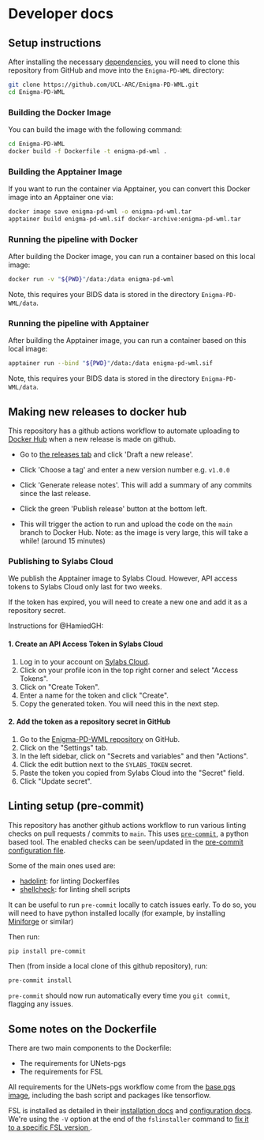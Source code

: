 # Developer docs

## Setup instructions

After installing the necessary [dependencies](../README.md#1-install-prerequisites), you
will need to clone this repository from GitHub and move into the `Enigma-PD-WML` directory:

```bash
git clone https://github.com/UCL-ARC/Enigma-PD-WML.git
cd Enigma-PD-WML
```

### Building the Docker Image

You can build the image with the following command:

```bash
cd Enigma-PD-WML
docker build -f Dockerfile -t enigma-pd-wml .
```

### Building the Apptainer Image

If you want to run the container via Apptainer, you can convert this Docker image into an Apptainer one via:

```bash
docker image save enigma-pd-wml -o enigma-pd-wml.tar
apptainer build enigma-pd-wml.sif docker-archive:enigma-pd-wml.tar
```

### Running the pipeline with Docker

After building the Docker image, you can run a container based on this local image:

```bash
docker run -v "${PWD}"/data:/data enigma-pd-wml
```

Note, this requires your BIDS data is stored in the directory `Enigma-PD-WML/data`.

### Running the pipeline with Apptainer

After building the Apptainer image, you can run a container based on this local image:

```bash
apptainer run --bind "${PWD}"/data:/data enigma-pd-wml.sif
```

Note, this requires your BIDS data is stored in the directory `Enigma-PD-WML/data`.

## Making new releases to docker hub

This repository has a github actions workflow to automate uploading to
[Docker Hub](https://hub.docker.com/r/hamiedaharoon24/enigma-pd-wml/tags) when a new release is made on github.

- Go to [the releases tab](https://github.com/UCL-ARC/Enigma-PD-WML/releases) and click 'Draft a new release'.

- Click 'Choose a tag' and enter a new version number e.g. `v1.0.0`

- Click 'Generate release notes'. This will add a summary of any commits since the last release.

- Click the green 'Publish release' button at the bottom left.

- This will trigger the action to run and upload the code on the `main` branch to Docker Hub. Note: as the image is very
  large, this will take a while! (around 15 minutes)

### Publishing to Sylabs Cloud

We publish the Apptainer image to Sylabs Cloud. However, API access tokens to Sylabs Cloud only last for
two weeks.

If the token has expired, you will need to create a new one and add it as a repository secret.

Instructions for @HamiedGH:

#### 1. Create an API Access Token in Sylabs Cloud

1. Log in to your account on [Sylabs Cloud](https://cloud.sylabs.io).
2. Click on your profile icon in the top right corner and select "Access Tokens".
3. Click on "Create Token".
4. Enter a name for the token and click "Create".
5. Copy the generated token. You will need this in the next step.

#### 2. Add the token as a repository secret in GitHub

1. Go to the [Enigma-PD-WML repository](https://github.com/UCL-ARC/Enigma-PD-WML) on GitHub.
2. Click on the "Settings" tab.
3. In the left sidebar, click on "Secrets and variables" and then "Actions".
4. Click the edit buttion next to the `SYLABS_TOKEN` secret.
5. Paste the token you copied from Sylabs Cloud into the "Secret" field.
6. Click "Update secret".

## Linting setup (pre-commit)

This repository has another github actions workflow to run various linting checks on pull requests / commits to `main`.
This uses [`pre-commit`](https://pre-commit.com/), a python based tool. The enabled checks can be seen/updated in the
[pre-commit configuration file](https://github.com/UCL-ARC/Enigma-PD-WML/blob/main/.pre-commit-config.yaml).

Some of the main ones used are:

- [hadolint](https://github.com/hadolint/hadolint): for linting Dockerfiles
- [shellcheck](https://www.shellcheck.net/): for linting shell scripts

It can be useful to run `pre-commit` locally to catch issues early. To do so, you will need to have python installed
locally (for example, by installing [Miniforge](https://github.com/conda-forge/miniforge) or similar)

Then run:

```bash
pip install pre-commit
```

Then (from inside a local clone of this github repository), run:

```bash
pre-commit install
```

`pre-commit` should now run automatically every time you `git commit`, flagging any issues.

## Some notes on the Dockerfile

There are two main components to the Dockerfile:

- The requirements for UNets-pgs
- The requirements for FSL

All requirements for the UNets-pgs workflow come from the
[base pgs image](https://hub.docker.com/r/cvriend/pgs/tags), including the bash script and packages like tensorflow.

FSL is installed as detailed in their [installation docs](https://fsl.fmrib.ox.ac.uk/fsl/docs/#/install/container)
and [configuration docs](https://fsl.fmrib.ox.ac.uk/fsl/docs/#/install/configuration). We're using the `-V` option at
the end of the `fslinstaller` command to [fix it to a specific FSL version
](https://fsl.fmrib.ox.ac.uk/fsl/docs/#/install/index?id=installing-older-versions-of-fsl).
